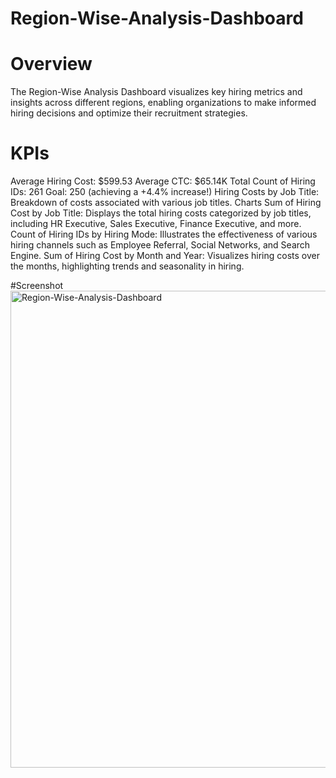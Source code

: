 # Region-Wise-Analysis-Dashboard

# Overview
The Region-Wise Analysis Dashboard visualizes key hiring metrics and insights across different regions, enabling organizations to make informed hiring decisions and optimize their recruitment strategies.

# KPIs

Average Hiring Cost: $599.53
Average CTC: $65.14K
Total Count of Hiring IDs: 261
Goal: 250 (achieving a +4.4% increase!)
Hiring Costs by Job Title: Breakdown of costs associated with various job titles.
Charts
Sum of Hiring Cost by Job Title: Displays the total hiring costs categorized by job titles, including HR Executive, Sales Executive, Finance Executive, and more.
Count of Hiring IDs by Hiring Mode: Illustrates the effectiveness of various hiring channels such as Employee Referral, Social Networks, and Search Engine.
Sum of Hiring Cost by Month and Year: Visualizes hiring costs over the months, highlighting trends and seasonality in hiring.

#Screenshot
<img width="763" alt="Region-Wise-Analysis-Dashboard" src="https://github.com/user-attachments/assets/dca0f8c6-e48a-4185-b703-8b00d040a071">

